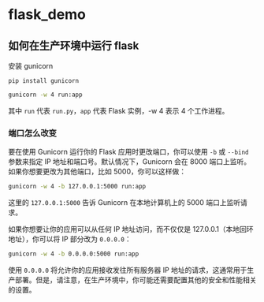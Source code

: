 # flask_demo

## 如何在生产环境中运行 flask

安装 gunicorn

```
pip install gunicorn
```

```bash
gunicorn -w 4 run:app
```

其中 `run` 代表 `run.py`，`app` 代表 Flask 实例，-w 4 表示 4 个工作进程。

### 端口怎么改变

要在使用 Gunicorn 运行你的 Flask 应用时更改端口，你可以使用 `-b` 或 `--bind` 参数来指定 IP 地址和端口号。默认情况下，Gunicorn 会在 8000 端口上监听。如果你想要更改为其他端口，比如 5000，你可以这样做：

```sh
gunicorn -w 4 -b 127.0.0.1:5000 run:app
```

这里的 `127.0.0.1:5000` 告诉 Gunicorn 在本地计算机上的 5000 端口上监听请求。

如果你想要让你的应用可以从任何 IP 地址访问，而不仅仅是 127.0.0.1（本地回环地址），你可以将 IP 部分改为 `0.0.0.0`：

```sh
gunicorn -w 4 -b 0.0.0.0:5000 run:app
```

使用 `0.0.0.0` 将允许你的应用接收发往所有服务器 IP 地址的请求，这通常用于生产部署。但是，请注意，在生产环境中，你可能还需要配置其他的安全和性能相关的设置。
